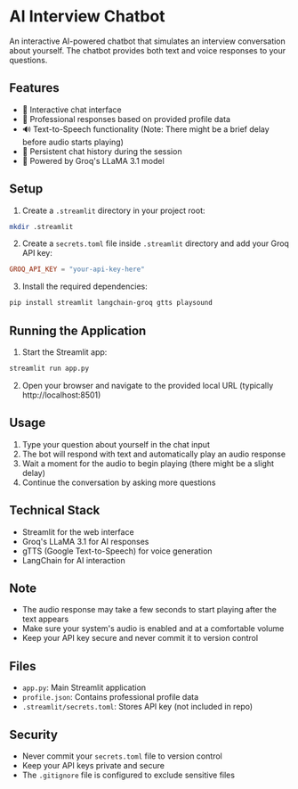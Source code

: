 # AI Interview Chatbot

An interactive AI-powered chatbot that simulates an interview conversation about yourself. The chatbot provides both text and voice responses to your questions.

## Features

- 💬 Interactive chat interface
- 🎯 Professional responses based on provided profile data
- 🔊 Text-to-Speech functionality (Note: There might be a brief delay before audio starts playing)
- 💾 Persistent chat history during the session
- 🤖 Powered by Groq's LLaMA 3.1 model

## Setup

1. Create a `.streamlit` directory in your project root:
```bash
mkdir .streamlit
```

2. Create a `secrets.toml` file inside `.streamlit` directory and add your Groq API key:
```toml
GROQ_API_KEY = "your-api-key-here"
```

3. Install the required dependencies:
```bash
pip install streamlit langchain-groq gtts playsound
```

## Running the Application

1. Start the Streamlit app:
```bash
streamlit run app.py
```

2. Open your browser and navigate to the provided local URL (typically http://localhost:8501)

## Usage

1. Type your question about yourself in the chat input
2. The bot will respond with text and automatically play an audio response
3. Wait a moment for the audio to begin playing (there might be a slight delay)
4. Continue the conversation by asking more questions

## Technical Stack

- Streamlit for the web interface
- Groq's LLaMA 3.1 for AI responses
- gTTS (Google Text-to-Speech) for voice generation
- LangChain for AI interaction

## Note

- The audio response may take a few seconds to start playing after the text appears
- Make sure your system's audio is enabled and at a comfortable volume
- Keep your API key secure and never commit it to version control

## Files

- `app.py`: Main Streamlit application
- `profile.json`: Contains professional profile data
- `.streamlit/secrets.toml`: Stores API key (not included in repo)

## Security

- Never commit your `secrets.toml` file to version control
- Keep your API keys private and secure
- The `.gitignore` file is configured to exclude sensitive files